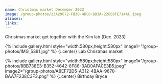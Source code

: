 ```yaml
---
name: Christmas market December 2022
image: /group-photos/23A29672-FB30-4DCD-BD3A-226B3FE714AC.jpeg
aliases:
links:
---
```


Christmas market get together with the Kim lab (Dec. 2023)

{% include gallery.html style="width:580px;height:580px" image1="/group-photos/IMG_5391.jpg" %} {:.center}
Lab Christmas market
 
{% include gallery.html style="width:580px;height:580px" image1="/group-photos/8BB738E3-B352-4642-8F86-3AD0AFA0E3B5.jpeg"  image2="/group-photos/A8EF72D5-A312-4BAA-9670-BAA7F238C3F3.png" %} {:.center}
Birthday Bryce
